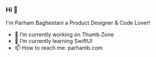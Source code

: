 ### Hi 👋

I'm Parham Baghestani a Product Designer & Code Lover!
- 🔭 I’m currently working on Thumb Zone
- 🌱 I’m currently learning SwiftUI
- 📫 How to reach me: parhamb.com

<!--
Here are some ideas to get you started:

- 🔭 I’m currently working on ...
- 🌱 I’m currently learning ...
- 👯 I’m looking to collaborate on ...
- 🤔 I’m looking for help with ...
- 💬 Ask me about ...
- 📫 How to reach me: ...
- 😄 Pronouns: ...
- ⚡ Fun fact: ...
-->
